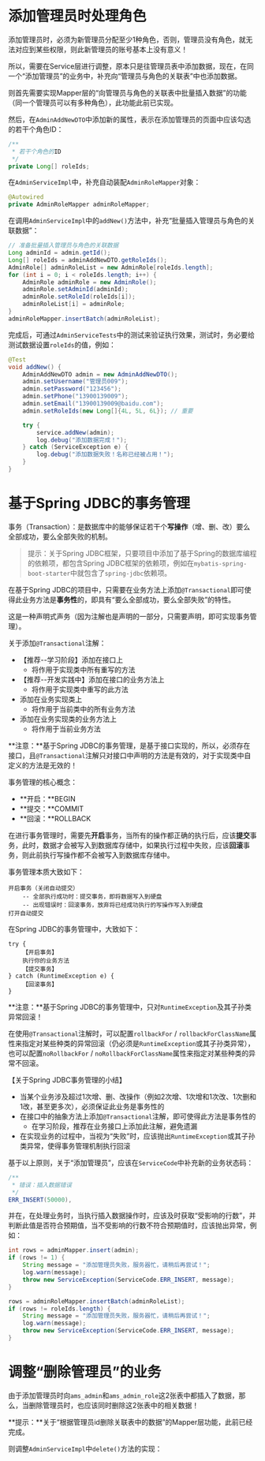 # 添加管理员时处理角色

添加管理员时，必须为新管理员分配至少1种角色，否则，管理员没有角色，就无法对应到某些权限，则此新管理员的账号基本上没有意义！

所以，需要在Service层进行调整，原本只是往管理员表中添加数据，现在，在同一个“添加管理员”的业务中，补充向“管理员与角色的关联表”中也添加数据。

则首先需要实现Mapper层的“向管理员与角色的关联表中批量插入数据”的功能（同一个管理员可以有多种角色），此功能此前已实现。

然后，在`AdminAddNewDTO`中添加新的属性，表示在添加管理员的页面中应该勾选的若干个角色ID：

```java
/**
 * 若干个角色的ID
 */
private Long[] roleIds;
```

在`AdminServiceImpl`中，补充自动装配`AdminRoleMapper`对象：

```java
@Autowired
private AdminRoleMapper adminRoleMapper;
```

在调用`AdminServiceImpl`中的`addNew()`方法中，补充“批量插入管理员与角色的关联数据”：

```java
// 准备批量插入管理员与角色的关联数据
Long adminId = admin.getId();
Long[] roleIds = adminAddNewDTO.getRoleIds();
AdminRole[] adminRoleList = new AdminRole[roleIds.length];
for (int i = 0; i < roleIds.length; i++) {
    AdminRole adminRole = new AdminRole();
    adminRole.setAdminId(adminId);
    adminRole.setRoleId(roleIds[i]);
    adminRoleList[i] = adminRole;
}
adminRoleMapper.insertBatch(adminRoleList);
```

完成后，可通过`AdminServiceTests`中的测试来验证执行效果，测试时，务必要给测试数据设置`roleIds`的值，例如：

```java
@Test
void addNew() {
    AdminAddNewDTO admin = new AdminAddNewDTO();
    admin.setUsername("管理员009");
    admin.setPassword("123456");
    admin.setPhone("13900139009");
    admin.setEmail("13900139009@baidu.com");
    admin.setRoleIds(new Long[]{4L, 5L, 6L}); // 重要

    try {
        service.addNew(admin);
        log.debug("添加数据完成！");
    } catch (ServiceException e) {
        log.debug("添加数据失败！名称已经被占用！");
    }
}
```

# 基于Spring JDBC的事务管理

事务（Transaction）：是数据库中的能够保证若干个**写操作**（增、删、改）要么全部成功，要么全部失败的机制。

> 提示：关于Spring JDBC框架，只要项目中添加了基于Spring的数据库编程的依赖项，都包含Spring JDBC框架的依赖项，例如在`mybatis-spring-boot-starter`中就包含了`spring-jdbc`依赖项。

在基于Spring JDBC的项目中，只需要在业务方法上添加`@Transactional`即可使得此业务方法是**事务性**的，即具有“要么全部成功，要么全部失败”的特性。

这是一种声明式声务（因为注解也是声明的一部分，只需要声明，即可实现事务管理）。

关于添加`@Transactional`注解：

- 【推荐--学习阶段】添加在接口上
  - 将作用于实现类中所有重写的方法
- 【推荐--开发实践中】添加在接口的业务方法上
  - 将作用于实现类中重写的此方法
- 添加在业务实现类上
  - 将作用于当前类中的所有业务方法
- 添加在业务实现类的业务方法上
  - 将作用于当前业务方法

**注意：**基于Spring JDBC的事务管理，是基于接口实现的，所以，必须存在接口，且`@Transactional`注解只对接口中声明的方法是有效的，对于实现类中自定义的方法是无效的！

事务管理的核心概念：

- **开启：**BEGIN
- **提交：**COMMIT
- **回滚：**ROLLBACK

在进行事务管理时，需要先**开启**事务，当所有的操作都正确的执行后，应该**提交**事务，此时，数据才会被写入到数据库存储中，如果执行过程中失败，应该**回滚**事务，则此前执行写操作都不会被写入到数据库存储中。

事务管理本质大致如下：

```
开启事务（关闭自动提交）
	-- 全部执行成功时：提交事务，即将数据写入到硬盘
	-- 出现错误时：回滚事务，放弃将已经成功执行的写操作写入到硬盘
打开自动提交
```

在Spring JDBC的事务管理中，大致如下：

```
try {
	【开启事务】
	执行你的业务方法
	【提交事务】
} catch (RuntimeException e) {
	【回滚事务】
}
```

**注意：**基于Spring JDBC的事务管理中，只对`RuntimeException`及其子孙类异常回滚！

在使用`@Transactional`注解时，可以配置`rollbackFor` / `rollbackForClassName`属性来指定对某些种类的异常回滚（仍必须是`RuntimeException`或其子孙类异常），也可以配置`noRollbackFor` / `noRollbackForClassName`属性来指定对某些种类的异常不回滚。

【关于Spring JDBC事务管理的小结】

- 当某个业务涉及超过1次增、删、改操作（例如2次增、1次增和1次改、1次删和1改，甚至更多次），必须保证此业务是事务性的
- 在接口中的抽象方法上添加`@Transactional`注解，即可使得此方法是事务性的
  - 在学习阶段，推荐在业务接口上添加此注解，避免遗漏
- 在实现业务的过程中，当视为“失败”时，应该抛出`RuntimeException`或其子孙类异常，使得事务管理机制执行回滚

基于以上原则，关于“添加管理员”，应该在`ServiceCode`中补充新的业务状态码：

```java
/**
 * 错误：插入数据错误
 */
ERR_INSERT(50000),
```

并在，在处理业务时，当执行插入数据操作时，应该及时获取“受影响的行数”，并判断此值是否符合预期值，当不受影响的行数不符合预期值时，应该抛出异常，例如：

```java
int rows = adminMapper.insert(admin);
if (rows != 1) {
    String message = "添加管理员失败，服务器忙，请稍后再尝试！";
    log.warn(message);
    throw new ServiceException(ServiceCode.ERR_INSERT, message);
}
```

```java
rows = adminRoleMapper.insertBatch(adminRoleList);
if (rows != roleIds.length) {
    String message = "添加管理员失败，服务器忙，请稍后再尝试！";
    log.warn(message);
    throw new ServiceException(ServiceCode.ERR_INSERT, message);
}
```

# 调整“删除管理员”的业务

由于添加管理员时向`ams_admin`和`ams_admin_role`这2张表中都插入了数据，那么，当删除管理员时，也应该同时删除这2张表中的相关数据！

**提示：**关于“根据管理员id删除关联表中的数据”的Mapper层功能，此前已经完成。

则调整`AdminServiceImpl`中`delete()`方法的实现：

```java

```

















